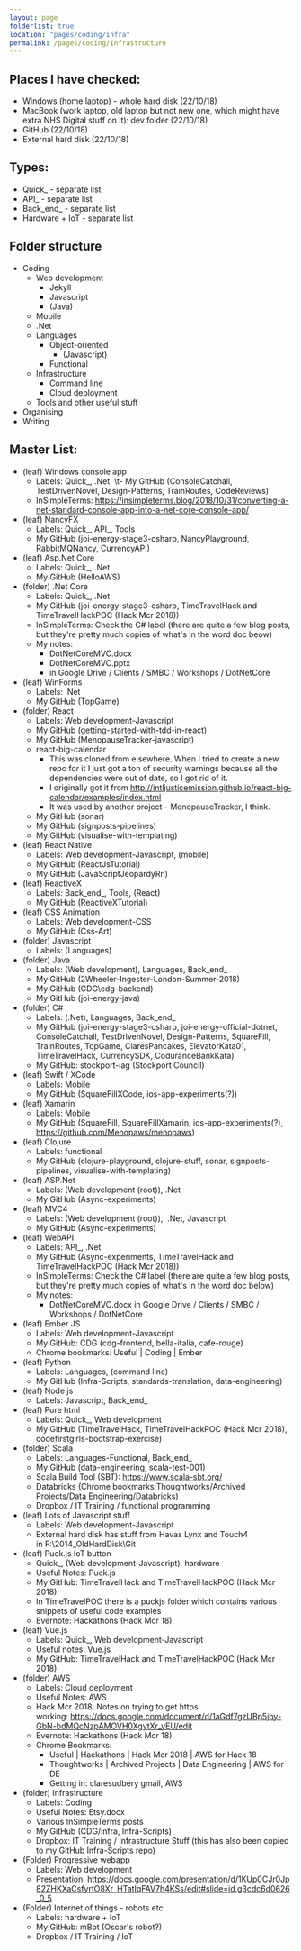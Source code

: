 ```yaml
---
layout: page
folderlist: true
location: "pages/coding/infra"
permalink: /pages/coding/Infrastructure
---
```


## Places I have checked:
- Windows (home laptop) - whole hard disk (22/10/18)
- MacBook (work laptop, old laptop but not new one, which might have extra NHS Digital stuff on it): dev folder (22/10/18)
- GitHub (22/10/18)
- External hard disk (22/10/18)

## Types:
- Quick_ - separate list
- API_ - separate list
- Back_end_ - separate list
- Hardware + IoT - separate list

## Folder structure
- Coding
    - Web development
        - Jekyll
        - Javascript
        - (Java)
    - Mobile
    - .Net
    - Languages
        - Object-oriented
            - (Javascript)
        - Functional
    - Infrastructure
        - Command line
        - Cloud deployment
    - Tools and other useful stuff
- Organising
- Writing

## Master List:
- (leaf) Windows console app
    - Labels: Quick_, .Net  
\t- My GitHub (ConsoleCatchall, TestDrivenNovel, Design-Patterns, TrainRoutes, CodeReviews)
    - InSimpleTerms: https://insimpleterms.blog/2018/10/31/converting-a-net-standard-console-app-into-a-net-core-console-app/
- (leaf) NancyFX
    - Labels: Quick_, API_, Tools
    - My GitHub (joi-energy-stage3-csharp, NancyPlayground, RabbitMQNancy, CurrencyAPI)
- (leaf) Asp.Net Core
    - Labels: Quick_, .Net
    - My GitHub (HelloAWS)
- (folder) .Net Core
    - Labels: Quick_, .Net
    - My GitHub (joi-energy-stage3-csharp, TimeTravelHack and TimeTravelHackPOC (Hack Mcr 2018))
    - InSimpleTerms: Check the C# label (there are quite a few blog posts, but they're pretty much copies of what's in the word doc beow)
    - My notes: 
        - DotNetCoreMVC.docx 
        - DotNetCoreMVC.pptx 
        - in Google Drive / Clients / SMBC / Workshops / DotNetCore
- (leaf) WinForms
    - Labels: .Net
    - My GitHub (TopGame)
- (folder) React
    - Labels: Web development-Javascript  
    - My GitHub (getting-started-with-tdd-in-react)
    - My GitHub (MenopauseTracker-javascript)
    - react-big-calendar
        - This was cloned from elsewhere. When I tried to create a new repo for it I just got a ton of security warnings because all the dependencies were out of date, so I got rid of it.
        - I originally got it from http://intljusticemission.github.io/react-big-calendar/examples/index.html
        - It was used by another project - MenopauseTracker, I think.
    - My GitHub (sonar)
    - My GitHub (signposts-pipelines)
    - My GitHub (visualise-with-templating)  
- (leaf) React Native
    - Labels: Web development-Javascript, (mobile)  
    - My GitHub (ReactJsTutorial)
    - My GitHub (JavaScriptJeopardyRn)
- (leaf) ReactiveX
    - Labels: Back_end_, Tools, (React)
    - My GitHub (ReactiveXTutorial)
- (leaf) CSS Animation
    - Labels: Web development-CSS
    - My GitHub (Css-Art)
- (folder) Javascript
    - Labels: (Languages)
- (folder) Java
    - Labels: (Web development), Languages, Back_end_
    - My GitHub (2Wheeler-Ingester-London-Summer-2018)
    - My GitHub (CDG\cdg-backend)
    - My GitHub (joi-energy-java)
- (folder) C#
    - Labels: (.Net), Languages, Back_end_
    - My GitHub (joi-energy-stage3-csharp, joi-energy-official-dotnet, ConsoleCatchall, TestDrivenNovel, Design-Patterns, SquareFill,  TrainRoutes, TopGame, ClaresPancakes, ElevatorKata01, TimeTravelHack, CurrencySDK, CoduranceBankKata)
    - My GitHub: stockport-iag (Stockport Council) 
- (leaf) Swift / XCode
    - Labels: Mobile
    - My GitHub (SquareFillXCode, ios-app-experiments(?))
- (leaf) Xamarin
    - Labels: Mobile
    - My GitHub (SquareFill, SquareFillXamarin, ios-app-experiments(?),  https://github.com/Menopaws/menopaws)
- (leaf) Clojure 
    - Labels: functional
    - My GitHub (clojure-playground, clojure-stuff, sonar, signposts-pipelines, visualise-with-templating)
- (leaf) ASP.Net 
    - Labels: (Web development (root)), .Net  
    - My GitHub (Async-experiments)
- (leaf) MVC4
    - Labels: (Web development (root)),  .Net, Javascript  
    - My GitHub (Async-experiments)
- (leaf) WebAPI
    - Labels: API_, .Net
    - My GitHub (Async-experiments, TimeTravelHack and TimeTravelHackPOC (Hack Mcr 2018))
    - InSimpleTerms: Check the C# label (there are quite a few blog posts, but they're pretty much copies of what's in the word doc below)
    - My notes: 
        - DotNetCoreMVC.docx in Google Drive / Clients / SMBC / Workshops / DotNetCore
- (leaf) Ember JS
    - Labels: Web development-Javascript  
    - My GitHub: CDG (cdg-frontend, bella-italia, cafe-rouge)
    - Chrome bookmarks: Useful | Coding | Ember
- (leaf) Python
    - Labels: Languages, (command line)
    - My GitHub (Infra-Scripts, standards-translation, data-engineering)
- (leaf) Node js
    - Labels: Javascript, Back_end_
- (leaf) Pure html
    - Labels: Quick_, Web development
    - My GitHub (TimeTravelHack, TimeTravelHackPOC (Hack Mcr 2018), codefirstgirls-bootstrap-exercise)
- (folder) Scala
    - Labels: Languages-Functional, Back_end_
    - My GitHub (data-engineering, scala-test-001)
    - Scala Build Tool (SBT): https://www.scala-sbt.org/
    - Databricks (Chrome bookmarks:Thoughtworks/Archived Projects/Data Engineering/Databricks)
    - Dropbox / IT Training / functional programming
- (leaf) Lots of Javascript stuff
    - Labels: Web development-Javascript
    - External hard disk has stuff from Havas Lynx and Touch4 in F:\2014_OldHardDisk\Git
- (leaf) Puck.js IoT button
    - Quick_, (Web development-Javascript), hardware
    - Useful Notes: Puck.js
    - My GitHub: TimeTravelHack and TimeTravelHackPOC (Hack Mcr 2018)
    - In TimeTravelPOC there is a puckjs folder which contains various snippets of useful code examples
    - Evernote: Hackathons (Hack Mcr 18)
- (leaf) Vue.js
    - Labels: Quick_, Web development-Javascript
    - Useful notes: Vue.js
    - My GitHub: TimeTravelHack and TimeTravelHackPOC (Hack Mcr 2018)
- (folder) AWS
    - Labels: Cloud deployment
    - Useful Notes: AWS
    - Hack Mcr 2018: Notes on trying to get https working: https://docs.google.com/document/d/1aGdf7gzUBp5jby-GbN-bdMQcNzpAMOVH0XgytXr_yEU/edit
    - Evernote: Hackathons (Hack Mcr 18)
    - Chrome Bookmarks:
        - Useful | Hackathons | Hack Mcr 2018 | AWS for Hack 18
        - Thoughtworks | Archived Projects | Data Engineering | AWS for DE
        - Getting in: claresudbery gmail, AWS
- (folder) Infrastructure
    - Labels: Coding
    - Useful Notes: Etsy.docx
    - Various InSimpleTerms posts
    - My GitHub (CDG/infra, Infra-Scripts)
    - Dropbox: IT Training / Infrastructure Stuff (this has also been copied to my GitHub Infra-Scripts repo)
- (Folder) Progressive webapp
    - Labels: Web development
    - Presentation: https://docs.google.com/presentation/d/1KUp0CJr0Jp82ZHKXaCsfyrtO8Xr_HTatIqFAV7h4KSs/edit#slide=id.g3cdc6d0626_0_5
- (Folder) Internet of things - robots etc
    - Labels: hardware + IoT
    - My GitHub: mBot (Oscar's robot?)
    - Dropbox / IT Training / IoT